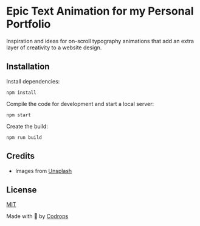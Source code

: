# Epic Text Animation for my Personal Portfolio

Inspiration and ideas for on-scroll typography animations that add an extra layer of creativity to a website design.

## Installation

Install dependencies:

```
npm install
```

Compile the code for development and start a local server:

```
npm start
```

Create the build:

```
npm run build
```

## Credits

- Images from [Unsplash](https://unsplash.com/)

## License
[MIT](LICENSE)

Made with :blue_heart:  by [Codrops](http://www.codrops.com)





